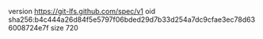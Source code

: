 version https://git-lfs.github.com/spec/v1
oid sha256:b4c444a26d84f5e5797f06bded29d7b33d254a7dc9cfae3ec78d636008724e7f
size 720
